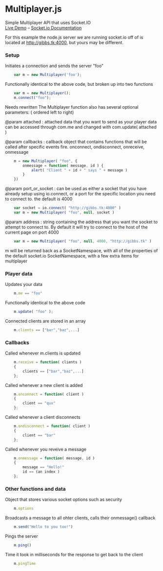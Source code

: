 Multiplayer.js
==============

Simple Multiplayer API that uses Socket.IO  
[Live Demo](http://gibbs.tk/socket.io/) – [Socket.io Documentation](http://socket.io/#how-to-use)  

For this example the node.js server we are running socket.io off of
is located at http://gibbs.tk:4000, but yours may be
different.

### Setup ###

Initiates a connection and sends the server "foo"
```javascript
    var m = new Multiplayer('foo');
```
Functionally identical to the above code, but broken up into two functions
```javascript
    var m = new Multiplayer();
    m.connect("foo");
```
Needs rewritten
The Multiplayer function also has several optional parameters: ( ordered left to right)

@param attached : attached data that you want to send as your player data
can be accessed through com.me and changed with com.update( attached )

@param callbacks : callback object that contains functions that will be called
after specific events fire. onconnect, ondisconnect, onreceive, onmessage
```javascript
    m = new Multiplayer( "foo", {
        onmessage = function( message, id ) {
            alert( "Client " + id + " says " + message )
        }
    })
```

@param port_or_socket : can be used as either a socket that you have already setup
using io.connect, or a port for the specific location you need to connect to. the
default is 4000
```javascript
    var socket = io.connect( "http://gibbs.tk:4000" )
    var m = new Multiplayer( "foo", null, socket )
```

@param address : string containing the address that you want the socket to attempt
to connect to. By default it will try to connect to the host of the current page
on port 4000
```javascript
    var m = new Multiplayer( "foo", null, 4000, "http://gibbs.tk" )
```

m will be returned back as a SocketNamespace, with all of the properties of
the default socket.io SocketNamespace, with a few extra items for multiplayer


### Player data ###

Updates your data 
```javascript
    m.me == "foo"
```
Functionally identical to the above code  
```javascript
    m.update( "foo" );
```
Connected clients are stored in an array  
```javascript
    m.clients == ["bar","baz",...]
```
    
    
### Callbacks ###

Called whenever m.clients is updated  
```javascript
    m.receive = function( clients )
    {
    	clients == ["bar","baz",...]
    };
```
Called whenever a new client is added  
```javascript
    m.onconnect = function( client )
    {
    	client == "qux"
    };
```
Called whenever a client disconnects  
```javascript
    m.ondisconnect = function( client )
    {
    	client == "bar"
    };
```
Called whenever you reveive a message  
```javascript
    m.onmessage = function( message, id )
    {
    	message == "Hello!"
        id == (an index )
    };
```
    
### Other functions and data ###

Object that stores various socket options such as security  
```javascript
    m.options
```
Broadcasts a message to all ohter clients, calls their onmessage() callback 
```javascript
    m.send("Hello to you too!")
```
Pings the server  
```javascript
    m.ping()
```
Time it took in milliseconds for the response to get back to the client 
```javascript
    m.pingTime
```